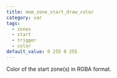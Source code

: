 ```yaml
---
title: mom_zone_start_draw_color
category: var
tags:
  - zones
  - start
  - trigger
  - color
default_value: 0 255 0 255
---
```


Color of the start zone(s) in RGBA format.
